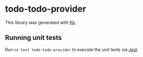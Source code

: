 # todo-todo-provider

This library was generated with [Nx](https://nx.dev).

## Running unit tests

Run `nx test todo-todo-provider` to execute the unit tests via [Jest](https://jestjs.io).
